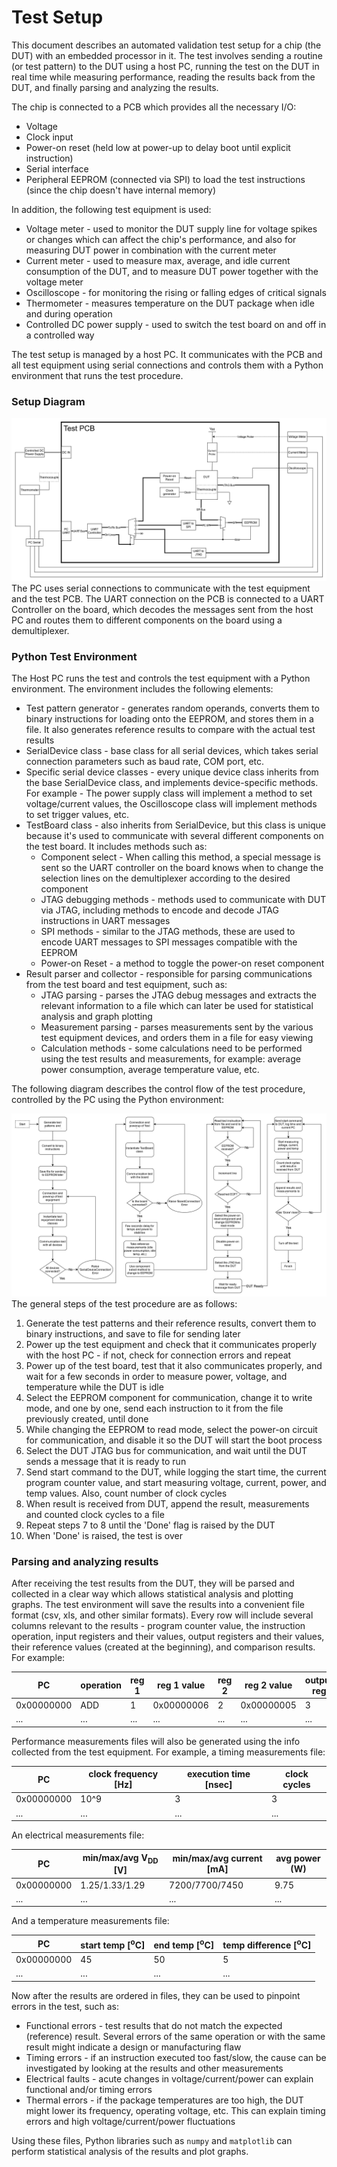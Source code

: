 # Test Setup
This document describes an automated validation test setup for a chip (the DUT) with an embedded processor in it. The test involves sending a routine (or test pattern) to the DUT using a host PC, running the test on the DUT in real time while measuring performance, reading the results back from the DUT, and finally parsing and analyzing the results. 

The chip is connected to a PCB which provides all the necessary I/O:
- Voltage 
- Clock input
- Power-on reset (held low at power-up to delay boot until explicit instruction)
- Serial interface
- Peripheral EEPROM (connected via SPI) to load the test instructions (since the chip doesn't have internal memory)

In addition, the following test equipment is used:
- Voltage meter - used to monitor the DUT supply line for voltage spikes or changes which can affect the chip's performance, and also for measuring DUT power in combination with the current meter
- Current meter - used to measure max, average, and idle current consumption of the DUT, and to measure DUT power together with the voltage meter
- Oscilloscope - for monitoring the rising or falling edges of critical signals
- Thermometer - measures temperature on the DUT package when idle and during operation
- Controlled DC power supply - used to switch the test board on and off in a controlled way

The test setup is managed by a host PC. It communicates with the PCB and all test equipment using serial connections and controls them with a Python environment that runs the test procedure.
### Setup Diagram

![](setup_schematic.svg)
The PC uses serial connections to communicate with the test equipment and the test PCB. The UART connection on the PCB is connected to a UART Controller on the board, which decodes the messages sent from the host PC and routes them to different components on the board using a demultiplexer.
### Python Test Environment
The Host PC runs the test and controls the test equipment with a Python environment.
The environment includes the following elements:
- Test pattern generator - generates random operands, converts them to binary instructions for loading onto the EEPROM, and stores them in a file. It also generates reference results to compare with the actual test results
- SerialDevice class - base class for all serial devices, which takes serial connection parameters such as baud rate, COM port, etc.
- Specific serial device classes - every unique device class inherits from the base SerialDevice class, and implements device-specific methods. For example - The power supply class will implement a method to set voltage/current values, the Oscilloscope class will implement methods to set trigger values, etc.
- TestBoard class - also inherits from SerialDevice, but this class is unique because it's used to communicate with several different components on the test board. It includes methods such as:
	- Component select - When calling this method, a special message is sent so the UART controller on the board knows when to change the selection lines on the demultiplexer according to the desired component
	- JTAG debugging methods - methods used to communicate with DUT via JTAG, including methods to encode and decode JTAG instructions in UART messages
	- SPI methods - similar to the JTAG methods, these are used to encode UART messages to SPI messages compatible with the EEPROM
	- Power-on Reset - a method to toggle the power-on reset component
- Result parser and collector - responsible for parsing communications from the test board and test equipment, such as:
	- JTAG parsing - parses the JTAG debug messages and extracts the relevant information to a file which can later be used for statistical analysis and graph plotting
	- Measurement parsing - parses measurements sent by the various test equipment devices, and orders them in a file for easy viewing
	- Calculation methods - some calculations need to be performed using the test results and measurements, for example: average power consumption, average temperature value, etc.

The following diagram describes the control flow of the test procedure, controlled by the PC using the Python environment:

![](control_flow.svg "a title")
The general steps of the test procedure are as follows:
1. Generate the test patterns and their reference results, convert them to binary instructions, and save to file for sending later
2. Power up the test equipment and check that it communicates properly with the host PC - if not, check for connection errors and repeat
3. Power up of the test board, test that it also communicates properly, and wait for a few seconds in order to measure power, voltage, and temperature while the DUT is idle
4. Select the EEPROM component for communication, change it to write mode, and one by one, send each instruction to it from the file previously created, until done
5. While changing the EEPROM to read mode, select the power-on circuit for communication, and disable it so the DUT will start the boot process
6. Select the DUT JTAG bus for communication, and wait until the DUT sends a message that it is ready to run
7. Send start command to the DUT, while logging the start time, the current program counter value, and start measuring voltage, current, power, and temp values. Also, count number of clock cycles
8. When result is received from DUT, append the result, measurements and counted clock cycles to a file
9. Repeat steps 7 to 8 until the 'Done' flag is raised by the DUT
10. When 'Done' is raised, the test is over
### Parsing and analyzing results
After receiving the test results from the DUT, they will be parsed and collected in a clear way which allows statistical analysis and plotting graphs.
The test environment will save the results into a convenient file format (csv, xls, and other similar formats). Every row will include several columns relevant to the results - program counter value, the instruction operation, input registers and their values, output registers and their values, their reference values (created at the beginning), and comparison results. For example:

| PC         | operation | reg 1 | reg 1 value | reg 2 | reg 2 value | output reg | output value | reference  | PASS/FAIL |
| ---------- | --------- | ----- | ----------- | ----- | ----------- | ---------- | ------------ | ---------- | --------- |
| 0x00000000 | ADD       | 1     | 0x00000006  | 2     | 0x00000005  | 3          | 0x0000000b   | 0x0000000b | PASS      |
| ...        | ...       | ...   | ...         | ...   | ...         | ...        | ...          | ...        | ...       |

Performance measurements files will also be generated using the info collected from the test equipment. For example, a timing measurements file:

| PC         | clock frequency \[Hz] | execution time \[nsec] | clock cycles |
| ---------- | --------------------- | ---------------------- | ------------ |
| 0x00000000 | 10^9                  | 3                      | 3            |
| ...        | ...                   | ...                    | ...          |

An electrical measurements file:

| PC         | min/max/avg V<sub>DD</sub> \[V] | min/max/avg current \[mA] | avg power (W) |
| ---------- | ------------------------------- | ------------------------- | ------------- |
| 0x00000000 | 1.25/1.33/1.29                  | 7200/7700/7450            | 9.75          |
| ...        | ...                             | ...                       | ...           |

And a temperature measurements file:

| PC         | start temp \[<sup>o</sup>C] | end temp \[<sup>o</sup>C] | temp difference \[<sup>o</sup>C] |
| ---------- | --------------------------- | ------------------------- | -------------------------------- |
| 0x00000000 | 45                          | 50                        | 5                                |
| ...        | ...                         | ...                       | ...                              |

Now after the results are ordered in files, they can be used to pinpoint errors in the test, such as:
- Functional errors - test results that do not match the expected (reference) result. Several errors of the same operation or with the same result might indicate a design or manufacturing flaw
- Timing errors - if an instruction executed too fast/slow, the cause can be investigated by looking at the results and other measurements
- Electrical faults - acute changes in voltage/current/power can explain functional and/or timing errors
- Thermal errors - if the package temperatures are too high, the DUT might lower its frequency, operating voltage, etc. This can explain timing errors and high voltage/current/power fluctuations

Using these files, Python libraries such as `numpy` and `matplotlib` can perform statistical analysis of the results and plot graphs.